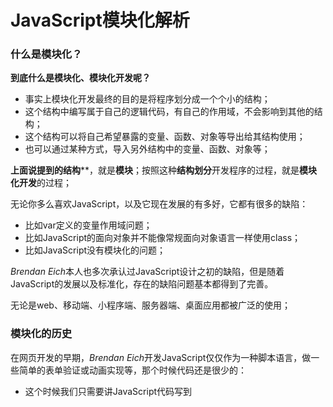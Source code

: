 # JavaScript模块化解析

### 什么是模块化？

**到底什么是模块化、模块化开发呢？**

- 事实上模块化开发最终的目的是将程序划分成一个个小的结构； 
- 这个结构中编写属于自己的逻辑代码，有自己的作用域，不会影响到其他的结构；
- 这个结构可以将自己希望暴露的变量、函数、对象等导出给其结构使用；
- 也可以通过某种方式，导入另外结构中的变量、函数、对象等；

**上面说提到的结构****，就是**模块**；按照这种**结构划分**开发程序的过程，就是**模块化开发**的过程；

无论你多么喜欢JavaScript，以及它现在发展的有多好，它都有很多的缺陷：

- 比如var定义的变量作用域问题；
- 比如JavaScript的面向对象并不能像常规面向对象语言一样使用class； 
- 比如JavaScript没有模块化的问题；

*Brendan Eich*本人也多次承认过JavaScript设计之初的缺陷，但是随着JavaScript的发展以及标准化，存在的缺陷问题基本都得到了完善。 

无论是web、移动端、小程序端、服务器端、桌面应用都被广泛的使用；



### 模块化的历史

在网页开发的早期，*Brendan Eich*开发JavaScript仅仅作为一种脚本语言，做一些简单的表单验证或动画实现等，那个时候代码还是很少的：

- 这个时候我们只需要讲JavaScript代码写到<script>标签中即可；
- 并没有必要放到多个文件中来编写；甚至流行：通常来说 JavaScript 程序的长度只有一行。 

但是随着前端和JavaScript的快速发展，JavaScript代码变得越来越复杂了：

- ajax的出现，前后端开发分离，意味着后端返回数据后，我们需要通过JavaScript进行前端页面的渲染； 
- SPA的出现，前端页面变得更加复杂：包括前端路由、状态管理等等一系列复杂的需求需要通过JavaScript来实现；
- 包括Node的实现，JavaScript编写复杂的后端程序，没有模块化是致命的硬伤； 

所以，模块化已经是JavaScript一个非常迫切的需求： 

- 但是JavaScript本身，直到ES6（2015）才推出了自己的模块化方案； 
- 在此之前，为了让JavaScript支持模块化，涌现出了很多不同的模块化规范：AMD、CMD、CommonJS等；

在这里我将详细讲解JavaScript的模块化，尤其是CommonJS和ES6的模块化。



### 没有模块化带来的问题

早期没有模块化带来了很多的问题：比如命名冲突的问题

**当然，我们有办法可以解决上面的问题：立即函数调用表达式（IIFE）**---- **IIFE** (Immediately Invoked Function Expression) 

但是，我们其实带来了新的问题：

- 第一，我必须记得每一个模块中返回对象的命名，才能在其他模块使用过程中正确的使用；
- 第二，代码写起来混乱不堪，每个文件中的代码都需要包裹在一个匿名函数中来编写； 
- 第三，在没有合适的规范情况下，每个人、每个公司都可能会任意命名、甚至出现模块名称相同的情况； 

**所以，我们会发现，虽然实现了模块化，但是我们的实现过于简单，并且是没有规范的。**

- 我们需要制定一定的规范来约束每个人都按照这个规范去编写模块化的代码； 
- 这个规范中应该包括核心功能：模块本身可以导出暴露的属性，模块又可以导入自己需要的属性； 
- JavaScript社区为了解决上面的问题，涌现出一系列好用的规范，接下来我们就学习具有代表性的一些规范。



### CommonJS规范和Node关系

我们需要知道CommonJS是一个规范，最初提出来是在浏览器以外的地方使用，并且当时被命名为**ServerJS**，后来为了体现它的广泛性，修改为**CommonJS**，平时我们也会简称为CJS。 

- Node是CommonJS在服务器端一个具有代表性的实现；
- Browserify是CommonJS在浏览器中的一种实现；
- webpack打包工具具备对CommonJS的支持和转换； 

所以，Node中对CommonJS进行了支持和实现，让我们在开发node的过程中可以方便的进行模块化开发：

- 在Node中每一个js文件都是一个单独的模块； 
- 这个模块中包括CommonJS规范的核心变量：exports、module.exports、require； 
- 我们可以使用这些变量来方便的进行模块化开发； 

前面我们提到过模块化的核心是导出和导入，Node中对其进行了实现：

- exports和module.exports可以负责对模块中的内容进行导出； 
- require函数可以帮助我们导入其他模块（自定义模块、系统模块、第三方库模块）中的内容；



#### 模块化案例

![image-20211227183949437](D:\截图\js模块化\image-20211227183949437.png)



#### exports导出

**注意：exports是一个对象，我们可以在这个对象中添加很多个属性，添加的属性会导出；**

![image-20211227184118999](D:\截图\js模块化\image-20211227184118999.png)

**另外一个文件中可以导入：**

![image-20211227184104523](D:\截图\js模块化\image-20211227184104523.png)

上面这行完成了什么操作呢？理解下面这句话，Node中的模块化一目了然

- **意味着main中的bar变量等于exports对象；**
- 也就是require通过各种查找方式，最终找到了exports这个对象；
- 并且将这个exports对象赋值给了bar变量；
- bar变量就是exports对象了；



#### module.exports

但是Node中我们经常导出东西的时候，又是通过module.exports导出的：module.exports和exports有什么关系或者区别呢？

我们追根溯源，通过维基百科中对CommonJS规范的解析：

- CommonJS中是没有module.exports的概念的；

- 但是为了实现模块的导出，Node中使用的是Module的类，每一个模块都是Module的一个实例，也就是

  module； 

- 所以在Node中真正用于导出的其实根本不是exports，而是module.exports； 

- 因为module才是导出的真正实现者； 

但是，为什么exports也可以导出呢？

- 这是因为module对象的exports属性是exports对象的一个引用；
- 也就是说 module.exports = exports = main中的bar； 